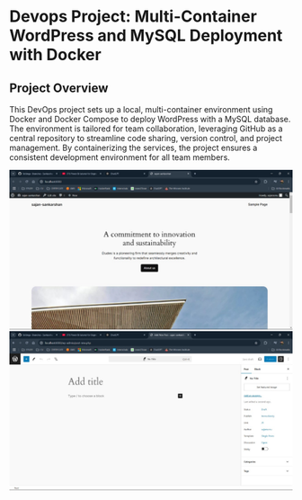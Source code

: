 # Devops Project: Multi-Container WordPress and MySQL Deployment with Docker

## Project Overview
This DevOps project sets up a local, multi-container environment using Docker and Docker Compose to deploy WordPress with a MySQL database. The environment is tailored for team collaboration, leveraging GitHub as a central repository to streamline code sharing, version control, and project management. By containerizing the services, the project ensures a consistent development environment for all team members.


![alt text](<WhatsApp Image 2024-11-06 at 23.00.43_89a1fdab.jpg>)
![alt text](<WhatsApp Image 2024-11-06 at 23.00.43_ef5c6deb.jpg>)